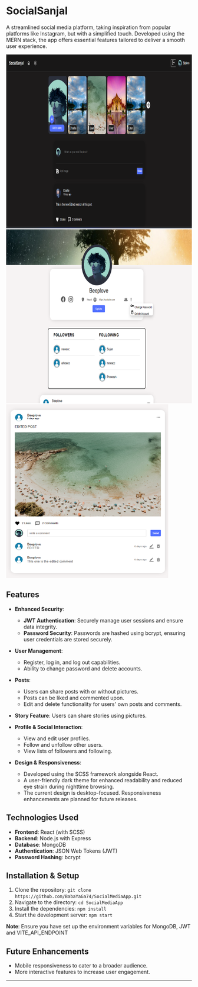 # SocialSanjal

A streamlined social media platform, taking inspiration from popular platforms like Instagram, but with a simplified touch. Developed using the MERN stack, the app offers essential features tailored to deliver a smooth user experience.


<img src="client/public/assets/DarkMode.png" alt="SocialSanjal HomePage" width="850" height="470"/>
<img src="client/public/assets/profileImage.png" alt="SocialSanjal profileImage" width="750" height="470"/>
<img src="client/public/assets/post.png" alt="post" width="440" height="470"/>

## Features

- **Enhanced Security**:
  - **JWT Authentication**: Securely manage user sessions and ensure data integrity.
  - **Password Security**: Passwords are hashed using bcrypt, ensuring user credentials are stored securely.
  
- **User Management**:
  - Register, log in, and log out capabilities.
  - Ability to change password and delete accounts.

- **Posts**:
  - Users can share posts with or without pictures.
  - Posts can be liked and commented upon.
  - Edit and delete functionality for users' own posts and comments.

- **Story Feature**: Users can share stories using pictures.

- **Profile & Social Interaction**:
  - View and edit user profiles.
  - Follow and unfollow other users.
  - View lists of followers and following.

- **Design & Responsiveness**:
  - Developed using the SCSS framework alongside React.
  - A user-friendly dark theme for enhanced readability and reduced eye strain during nighttime browsing.
  - The current design is desktop-focused. Responsiveness enhancements are planned for future releases.

## Technologies Used

- **Frontend**: React (with SCSS)
- **Backend**: Node.js with Express
- **Database**: MongoDB
- **Authentication**: JSON Web Tokens (JWT)
- **Password Hashing**: bcrypt

## Installation & Setup

1. Clone the repository: `git clone https://github.com/BabaYaGa74/SocialMediaApp.git`
2. Navigate to the directory: `cd SocialMediaApp`
3. Install the dependencies: `npm install`
4. Start the development server: `npm start`

**Note**: Ensure you have set up the environment variables for MongoDB, JWT and VITE_API_ENDPOINT

## Future Enhancements

- Mobile responsiveness to cater to a broader audience.
- More interactive features to increase user engagement.

---
